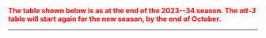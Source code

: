 <b style="color:red;">
The table shown below is as at the end of the 2023--34 season.  The <i>alt-3</i> table will start again for the new season, by the end of October.
</b>

<hr>
